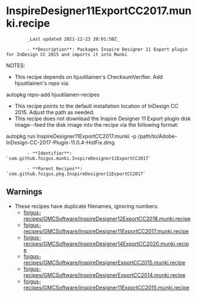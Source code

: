 # InspireDesigner11ExportCC2017.munki.recipe

            _Last updated 2021-12-23 20:01:50Z_

            - **Description**: Packages Inspire Designer 11 Export plugin for InDesign CC 2015 and imports it into Munki

NOTES:
- This recipe depends on hjuutilainen's ChecksumVerifier.  Add hjuutilainen's repo via:

autopkg repo-add hjuutilainen-recipes

- This recipe points to the default installation location of InDesign CC 2015.  Adjust the path as needed.
- This recipe does not download the Inspire Designer 11 Export plugin disk image--feed the disk image into the recipe via the following format:

autopkg run InspireDesigner11ExportCC2017.munki -p /path/to/Adobe-InDesign-CC-2017-Plugin-11.0.4-HotFix.dmg

            - **Identifier**: `com.github.foigus.munki.InspireDesigner11ExportCC2017`

            - **Parent Recipes**: `com.github.foigus.pkg.InspireDesigner11ExportCC2017`


## Warnings

- These recipes have duplicate filenames, ignoring numbers:
    - [foigus-recipes/GMCSoftware/InspireDesigner12ExportCC2018.munki.recipe](/autopkg-dupe-tracker/foigus-recipes/GMCSoftware/InspireDesigner12ExportCC2018.munki.recipe)
    - [foigus-recipes/GMCSoftware/InspireDesigner11ExportCC2017.munki.recipe](/autopkg-dupe-tracker/foigus-recipes/GMCSoftware/InspireDesigner11ExportCC2017.munki.recipe)
    - [foigus-recipes/GMCSoftware/InspireDesigner14ExportCC2020.munki.recipe](/autopkg-dupe-tracker/foigus-recipes/GMCSoftware/InspireDesigner14ExportCC2020.munki.recipe)
    - [foigus-recipes/GMCSoftware/InspireDesignerExportCC2015.munki.recipe](/autopkg-dupe-tracker/foigus-recipes/GMCSoftware/InspireDesignerExportCC2015.munki.recipe)
    - [foigus-recipes/GMCSoftware/InspireDesignerExportCC2014.munki.recipe](/autopkg-dupe-tracker/foigus-recipes/GMCSoftware/InspireDesignerExportCC2014.munki.recipe)
    - [foigus-recipes/GMCSoftware/InspireDesigner11ExportCC2015.munki.recipe](/autopkg-dupe-tracker/foigus-recipes/GMCSoftware/InspireDesigner11ExportCC2015.munki.recipe)